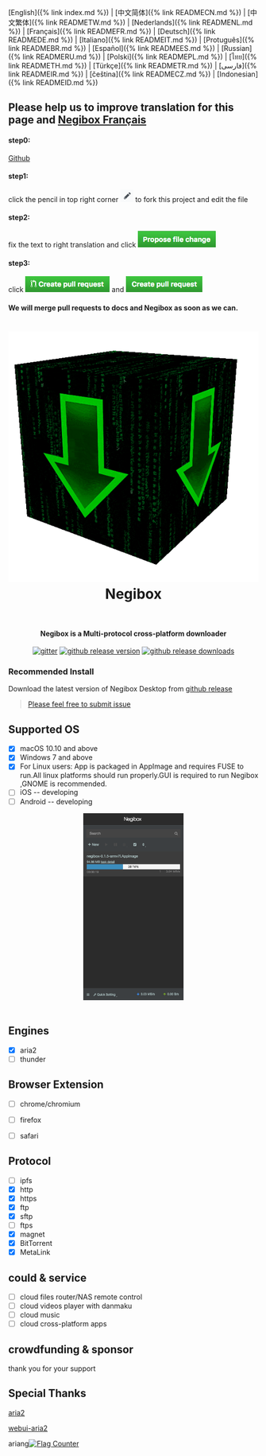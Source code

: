 [English]({% link index.md %}) |
[中文简体]({% link READMECN.md %}) |
[中文繁体]({% link READMETW.md %}) |
[Nederlands]({% link READMENL.md %}) |
[Français]({% link READMEFR.md %}) |
[Deutsch]({% link READMEDE.md %}) |
[Italiano]({% link READMEIT.md %}) |
[Protuguês]({% link READMEBR.md %}) |
[Español]({% link READMEES.md %}) |
[Russian]({% link READMERU.md %}) |
[Polski]({% link READMEPL.md %}) |
[ไทย]({% link READMETH.md %}) |
[Türkçe]({% link READMETR.md %}) |
[فارسی]({% link READMEIR.md %}) |
[čeština]({% link READMECZ.md %}) |
[Indonesian]({% link READMEID.md %})

## Please help us to improve translation for this page and [Negibox Français](https://github.com/hugetiny/negibox/blob/master/translate/fr_FR.js)
#### step0:
[Github](https://github.com/hugetiny/negibox/blob/master/READMEFR.md)

#### step1:
click the pencil in top right corner <img src="imgs/pencil.png"> to fork this project and edit the file

#### step2:
fix the text to right translation and click
<img src="imgs/propose.png">

#### step3:
click
<img src="imgs/create-pull-request.png">
and
<img src="imgs/create-pull-request1.png">

#### We will merge pull requests to docs and Negibox as soon as we can.

<h1 align="center">
    <img src="imgs/icon-gif.gif" alt="Negibox" >
  <br>
  Negibox
  <br>
  <br>
</h1>
<h4 align="center">Negibox is a Multi-protocol cross-platform downloader</h4>
<p align="center">
  <a href="https://gitter.im/negibox/community"><img src="https://img.shields.io/badge/gitter-join%20chat%20%E2%86%92-brightgreen.svg" alt="gitter"></a>
  <a href="https://github.com/hugetiny/negibox/releases"><img src="https://img.shields.io/github/release/hugetiny/negibox.svg" alt="github release version"></a>
  <a href="https://github.com/hugetiny/negibox/releases"><img src="https://img.shields.io/github/downloads/hugetiny/negibox/total.svg" alt="github release downloads"></a>
</p>



### Recommended Install
Download the latest version of Negibox Desktop from [github release](https://github.com/hugetiny/negibox/releases)
>[Please feel free to submit issue](https://github.com/hugetiny/negibox/issues/new)

## Supported OS

- [x] macOS 10.10 and above
- [x] Windows 7 and above
- [x] For Linux users:  App is packaged in AppImage and requires FUSE to run.All linux platforms should run properly.GUI is required to run Negibox ,GNOME is recommended.
- [ ] iOS -- developing
- [ ] Android -- developing
<div align="center">
  <a href="https://github.com/hugetiny/negibox/releases">
    <img src="imgs/mobile.png" alt="Negibox" width="40%">
  </a>
    <br>
    <br>
</div>



## Engines
- [x] aria2
- [ ] thunder
## Browser Extension
- [ ] chrome/chromium
- [ ] firefox
- [ ] safari


## Protocol

- [ ] ipfs
- [x] http
- [x] https
- [x] ftp
- [x] sftp
- [ ] ftps
- [x] magnet
- [x] BitTorrent
- [x] MetaLink

## could & service

- [ ] cloud files router/NAS remote control
- [ ] cloud videos player with danmaku
- [ ] cloud music
- [ ] cloud cross-platform apps

## crowdfunding & sponsor

thank you for your support

## Special Thanks
[aria2](https://github.com/aria2/aria2)

[webui-aria2](https://github.com/ziahamza/webui-aria2)

ariang<a href="http://s04.flagcounter.com/more/Hb"><img src="https://s04.flagcounter.com/countxl/Hb/bg_141414/txt_EBEBEB/border_141414/columns_8/maxflags_32/viewers_Negibox/labels_0/pageviews_1/flags_0/percent_0/" alt="Flag Counter" border="0"></a>
